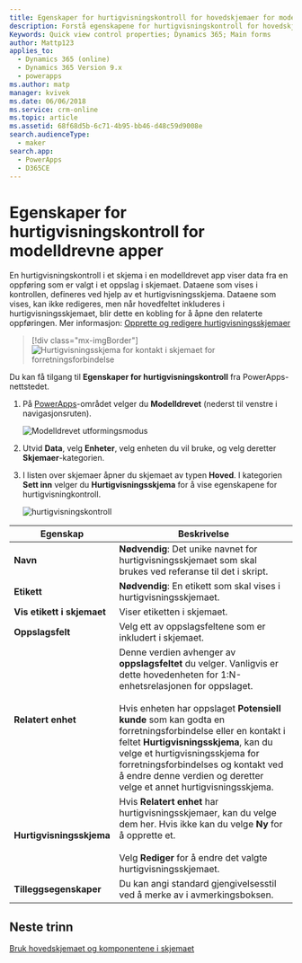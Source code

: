 ```yaml
---
title: Egenskaper for hurtigvisningskontroll for hovedskjemaer for modelldrevne apper i PowerApps | MicrosoftDocs
description: Forstå egenskapene for hurtigvisningskontroll for hovedskjemaer
Keywords: Quick view control properties; Dynamics 365; Main forms
author: Mattp123
applies_to:
  - Dynamics 365 (online)
  - Dynamics 365 Version 9.x
  - powerapps
ms.author: matp
manager: kvivek
ms.date: 06/06/2018
ms.service: crm-online
ms.topic: article
ms.assetid: 68f68d5b-6c71-4b95-bb46-d48c59d9008e
search.audienceType:
  - maker
search.app:
  - PowerApps
  - D365CE
---
```

# <a name="model-driven-app-quick-view-control-properties"></a>Egenskaper for hurtigvisningskontroll for modelldrevne apper

En hurtigvisningskontroll i et skjema i en modelldrevet app viser data fra en oppføring som er valgt i et oppslag i skjemaet. Dataene som vises i kontrollen, defineres ved hjelp av et hurtigvisningsskjema. Dataene som vises, kan ikke redigeres, men når hovedfeltet inkluderes i hurtigvisningsskjemaet, blir dette en kobling for å åpne den relaterte oppføringen. Mer informasjon: [Opprette og redigere hurtigvisningsskjemaer](create-edit-quick-view-forms.md)  

> [!div class="mx-imgBorder"] 
> ![Hurtigvisningsskjema for kontakt i skjemaet for forretningsforbindelse](media/quick-view-form-contact.png "Hurtigvisningsskjema for kontakt i skjemaet for forretningsforbindelse")  

Du kan få tilgang til **Egenskaper for hurtigvisningskontroll** fra PowerApps-nettstedet. 
1.  På [PowerApps](https://web.powerapps.com/?utm_source=padocs&utm_medium=linkinadoc&utm_campaign=referralsfromdoc)-området velger du **Modelldrevet** (nederst til venstre i navigasjonsruten).  

     ![Modelldrevet utformingsmodus](media/model-driven-switch.png)

2.  Utvid **Data**, velg **Enheter**, velg enheten du vil bruke, og velg deretter **Skjemaer**-kategorien. 

3. I listen over skjemaer åpner du skjemaet av typen **Hoved**. I kategorien **Sett inn** velger du **Hurtigvisningsskjema** for å vise egenskapene for hurtigvisningkontroll.

    ![hurtigvisningskontroll](media/quick-view-control.png)
  
|Egenskap|Beskrivelse|  
|--------------|-----------------|  
|**Navn**|**Nødvendig**: Det unike navnet for hurtigvisningsskjemaet som skal brukes ved referanse til det i skript.|  
|**Etikett**|**Nødvendig**: En etikett som skal vises i hurtigvisningsskjemaet.|  
|**Vis etikett i skjemaet**|Viser etiketten i skjemaet.|  
|**Oppslagsfelt**|Velg ett av oppslagsfeltene som er inkludert i skjemaet.|  
|**Relatert enhet**|Denne verdien avhenger av **oppslagsfeltet** du velger. Vanligvis er dette hovedenheten for 1:N-enhetsrelasjonen for oppslaget.<br /><br /> Hvis enheten har oppslaget **Potensiell kunde** som kan godta en forretningsforbindelse eller en kontakt i feltet **Hurtigvisningsskjema**, kan du velge et hurtigvisningsskjema for forretningsforbindelses og kontakt ved å endre denne verdien og deretter velge et annet hurtigvisningsskjema.|  
|**Hurtigvisningsskjema**|Hvis **Relatert enhet** har hurtigvisningsskjemaer, kan du velge dem her. Hvis ikke kan du velge **Ny** for å opprette et.<br /><br /> Velg **Rediger** for å endre det valgte hurtigvisningsskjemaet.|  
|**Tilleggsegenskaper**|Du kan angi standard gjengivelsesstil ved å merke av i avmerkingsboksen.|

## <a name="next-steps"></a>Neste trinn

[Bruk hovedskjemaet og komponentene i skjemaet](use-main-form-and-components.md)
 
